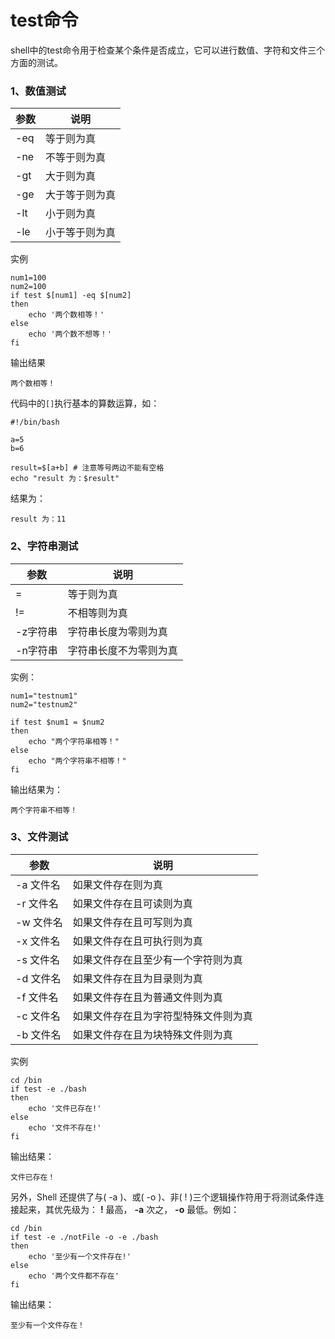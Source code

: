 # test命令

shell中的test命令用于检查某个条件是否成立，它可以进行数值、字符和文件三个方面的测试。

### 1、数值测试

| 参数 | 说明           |
| ---- | -------------- |
| -eq  | 等于则为真     |
| -ne  | 不等于则为真   |
| -gt  | 大于则为真     |
| -ge  | 大于等于则为真 |
| -lt  | 小于则为真     |
| -le  | 小于等于则为真 |

实例

```shell
num1=100
num2=100
if test $[num1] -eq $[num2]
then
	echo '两个数相等！'
else
	echo '两个数不想等！'
fi
```

输出结果

```shell
两个数相等！
```

代码中的`[]`执行基本的算数运算，如：

```shell
#!/bin/bash

a=5
b=6

result=$[a+b] # 注意等号两边不能有空格
echo "result 为：$result"
```

结果为：

```shell
result 为：11
```

### 2、字符串测试

| 参数     | 说明                   |
| -------- | ---------------------- |
| =        | 等于则为真             |
| \!=      | 不相等则为真           |
| -z字符串 | 字符串长度为零则为真   |
| -n字符串 | 字符串长度不为零则为真 |

实例：

```shell
num1="testnum1"
num2="testnum2"

if test $num1 = $num2
then
	echo "两个字符串相等！"
else
	echo "两个字符串不相等！"
fi
```

输出结果为：

```shell
两个字符串不相等！
```

### 3、文件测试

| 参数      | 说明                                 |
| --------- | ------------------------------------ |
| -a 文件名 | 如果文件存在则为真                   |
| -r 文件名 | 如果文件存在且可读则为真             |
| -w 文件名 | 如果文件存在且可写则为真             |
| -x 文件名 | 如果文件存在且可执行则为真           |
| -s 文件名 | 如果文件存在且至少有一个字符则为真   |
| -d 文件名 | 如果文件存在且为目录则为真           |
| -f 文件名 | 如果文件存在且为普通文件则为真       |
| -c 文件名 | 如果文件存在且为字符型特殊文件则为真 |
| -b 文件名 | 如果文件存在且为块特殊文件则为真     |

实例

```shell
cd /bin
if test -e ./bash
then
    echo '文件已存在!'
else
    echo '文件不存在!'
fi
```

输出结果：

```shell
文件已存在！
```

另外，Shell 还提供了与( -a )、或( -o )、非( ! )三个逻辑操作符用于将测试条件连接起来，其优先级为： **!** 最高， **-a** 次之， **-o** 最低。例如：

```shell
cd /bin
if test -e ./notFile -o -e ./bash
then
    echo '至少有一个文件存在!'
else
    echo '两个文件都不存在'
fi
```

输出结果：

```shell
至少有一个文件存在！
```

